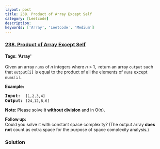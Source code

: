 ```yaml
---
layout: post
title: 238. Product of Array Except Self
category: [Leetcode]
description: 
keywords: ['Array', 'Leetcode', 'Medium']
---
```

### [238. Product of Array Except Self](https://leetcode.com/problems/product-of-array-except-self)

#### Tags: 'Array'

<div class="content__u3I1 question-content__JfgR"><div><p>Given an array <code>nums</code> of <em>n</em> integers where <em>n</em> &gt; 1,  return an array <code>output</code> such that <code>output[i]</code> is equal to the product of all the elements of <code>nums</code> except <code>nums[i]</code>.</p>
<p><b>Example:</b></p>
<pre><b>Input:</b>  <code>[1,2,3,4]</code>
<b>Output:</b> <code>[24,12,8,6]</code>
</pre>
<p><strong>Note: </strong>Please solve it <strong>without division</strong> and in O(<em>n</em>).</p>
<p><strong>Follow up:</strong><br/>
Could you solve it with constant space complexity? (The output array <strong>does not</strong> count as extra space for the purpose of space complexity analysis.)</p>
</div></div>

### Solution
